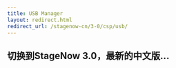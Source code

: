 ```yaml
---
title: USB Manager
layout: redirect.html
redirect_url: /stagenow-cn/3-0/csp/usb/
---
```


## 切换到StageNow 3.0，最新的中文版...

